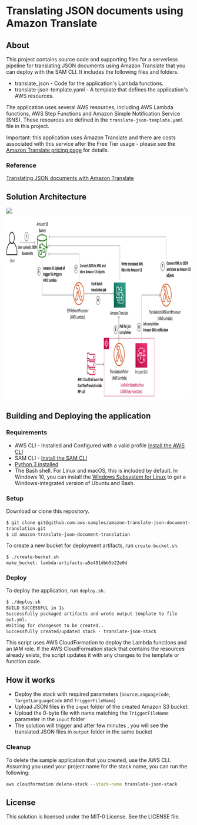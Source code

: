 # Translating JSON documents using Amazon Translate


## About
This project contains source code and supporting files for a serverless pipeline for translating JSON documents using Amazon Translate that you can deploy with the SAM CLI. It includes the following files and folders.

- translate_json - Code for the application's Lambda functions.
- translate-json-template.yaml - A template that defines the application's AWS resources.

The application uses several AWS resources, including AWS Lambda functions, AWS Step Functions and Amazon Simple Notification Service (SNS). These resources are defined in the `translate-json-template.yaml` file in this project. 

Important: this application uses Amazon Translate and there are costs associated with this service after the Free Tier usage - please see the   [Amazon Translate pricing page](https://aws.amazon.com/translate/pricing/) for details.

### Reference
[Translating JSON documents with Amazon Translate](https://aws.amazon.com/blogs/machine-learning/translating-json-documents-using-amazon-translate/) 


## Solution Architecture
![](solution.jpg)
<img src="solution.png" width="800" height="500" />

## Building and Deploying the application

### Requirements

* AWS CLI - Installed and Configured with a valid profile [Install the AWS CLI](https://docs.aws.amazon.com/cli/latest/userguide/cli-chap-install.html)
* SAM CLI - [Install the SAM CLI](https://docs.aws.amazon.com/serverless-application-model/latest/developerguide/serverless-sam-cli-install.html)
* [Python 3 installed](https://www.python.org/downloads/)
* The Bash shell. For Linux and macOS, this is included by default. In Windows 10, you can install the [Windows Subsystem for Linux](https://docs.microsoft.com/en-us/windows/wsl/install-win10) to get a Windows-integrated version of Ubuntu and Bash.

### Setup
Download or clone this repository.

    $ git clone git@github.com:aws-samples/amazon-translate-json-document-translation.git
    $ cd amazon-translate-json-document-translation

To create a new bucket for deployment artifacts, run `create-bucket.sh`.

    $ ./create-bucket.sh
    make_bucket: lambda-artifacts-a5e491dbb5b22e0d

### Deploy

To deploy the application, run `deploy.sh`.

    $ ./deploy.sh
    BUILD SUCCESSFUL in 1s
    Successfully packaged artifacts and wrote output template to file out.yml.
    Waiting for changeset to be created..
    Successfully created/updated stack - translate-json-stack

This script uses AWS CloudFormation to deploy the Lambda functions and an IAM role. If the AWS CloudFormation stack that contains the resources already exists, the script updates it with any changes to the template or function code.

## How it works
* Deploy the stack  with required parameters (`SourceLanguageCode`, `TargetLanguageCode` and `TriggerFileName`)
* Upload JSON files in the `input` folder of the created Amazon S3 bucket.
* Upload the 0-byte file with name matching the `TriggerFileName` parameter in the `input` folder
* The solution will trigger and after few minutes , you will see the translated JSON files in `output` folder in the same bucket


### Cleanup

To delete the sample application that you created, use the AWS CLI. Assuming you used your project name for the stack name, you can run the following:

```bash
aws cloudformation delete-stack --stack-name translate-json-stack
```

## License

This solution is licensed under the MIT-0 License. See the LICENSE file.


